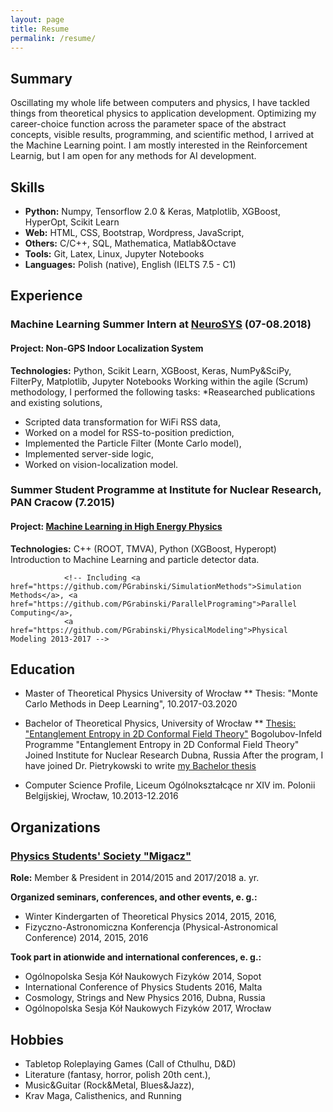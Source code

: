 ```yaml
---
layout: page
title: Resume
permalink: /resume/
---
```

## Summary
 Oscillating my whole life between computers and physics, I have tackled things from theoretical physics to application development. Optimizing my career-choice function across the parameter space of the abstract concepts, visible results, programming, and scientific method, I arrived at the Machine Learning point. I am mostly interested in the Reinforcement Learnig, but I am open for any methods for AI development.


## Skills

* **Python:** Numpy, Tensorflow 2.0 &amp; Keras, Matplotlib, XGBoost, HyperOpt, Scikit Learn
* **Web:** HTML, CSS, Bootstrap, Wordpress, JavaScript,
* **Others:** C/C++, SQL, Mathematica, Matlab&amp;Octave
* **Tools:** Git, Latex, Linux, Jupyter Notebooks
* **Languages:** Polish (native), English (IELTS 7.5 - C1)

## Experience
### Machine Learning Summer Intern at [NeuroSYS](https://neurosys.com) (07-08.2018)
#### Project: Non-GPS Indoor Localization System
**Technologies:** Python, Scikit Learn, XGBoost, Keras, NumPy&amp;SciPy, FilterPy, Matplotlib, Jupyter Notebooks
Working within the agile (Scrum) methodology, I performed the following tasks:
*Reasearched publications and existing solutions,
* Scripted data transformation for WiFi RSS data,
* Worked on a model for RSS-to-position prediction,
* Implemented the Particle Filter (Monte Carlo model),
* Implemented server-side logic,
* Worked on vision-localization model.


### Summer Student Programme at Institute for Nuclear Research, PAN Cracow (7.2015)
#### Project: [Machine Learning in High Energy Physics](https://github.com/PGrabinski/ATLAS_ML)
**Technologies:** C++ (ROOT, TMVA), Python (XGBoost, Hyperopt)
 Introduction to Machine Learning and particle detector data.

                <!-- Including <a href="https://github.com/PGrabinski/SimulationMethods">Simulation Methods</a>, <a href="https://github.com/PGrabinski/ParallelPrograming">Parallel Computing</a>,
                <a href="https://github.com/PGrabinski/PhysicalModeling">Physical Modeling 2013-2017 -->


## Education
* Master of Theoretical Physics University of Wrocław
    ** Thesis: "Monte Carlo Methods in Deep Learning", 10.2017-03.2020
* Bachelor of Theoretical Physics, University of Wrocław
    ** [Thesis: "Entanglement Entropy in 2D Conformal Field Theory"](https://github.com/PGrabinski/BachelorThesis)
                    Bogolubov-Infeld Programme
                "Entanglement Entropy in 2D Conformal Field Theory"
                Joined Institute for Nuclear Research Dubna, Russia
                After the program, I have joined Dr. Pietrykowski
                to write <a href="https://github.com/PGrabinski/BachelorThesis" target="_blank" rel="noopener">my Bachelor thesis</a>

* Computer Science Profile, Liceum Ogólnokształcące nr XIV im. Polonii Belgijskiej, Wrocław, 10.2013-12.2016

## Organizations 
### [Physics Students' Society "Migacz"](http://migacz.edu.pl/)
**Role:** Member &amp; President in 2014/2015 and 2017/2018 a. yr.

**Organized seminars, conferences, and other events, e. g.:**
* Winter Kindergarten of Theoretical Physics 2014, 2015, 2016,
* Fizyczno-Astronomiczna Konferencja (Physical-Astronomical Conference) 2014, 2015, 2016

**Took part in ationwide and international conferences, e. g.:**
* Ogólnopolska Sesja Kół Naukowych Fizyków 2014, Sopot
* International Conference of Physics Students 2016, Malta
* Cosmology, Strings and New Physics 2016, Dubna, Russia
* Ogólnopolska Sesja Kół Naukowych Fizyków 2017, Wrocław

## Hobbies
* Tabletop Roleplaying Games (Call of Cthulhu, D&amp;D)
* Literature (fantasy, horror, polish 20th cent.),
* Music&amp;Guitar (Rock&amp;Metal, Blues&amp;Jazz),
* Krav Maga, Calisthenics, and Running